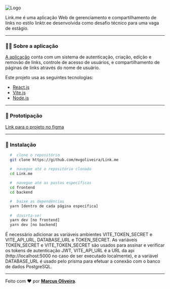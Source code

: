 ![Logo](https://user-images.githubusercontent.com/53785487/214283803-a2de9e5d-3a5b-462b-91ae-ce1ac7c624a9.png)

Link.me é uma aplicação Web de gerenciamento e compartilhamento de links no estilo linktr.ee desenvolvida como desafio técnico para uma vaga de estágio.

---

### :man_technologist: Sobre a aplicação

[A aplicação](https://link-me-sqr.netlify.app/) conta com um sistema de autenticação, criação, edição e removão de links, controle de acesso de usuários, e compartilhamento de páginas de links através do nome de usuário.

Este projeto usa as seguintes tecnologias:

- [React.js](https://reactjs.org)
- [Vite.js](https://vitejs.dev)
- [Node.js](https://nodejs.org/en/)

---

### 🎨 Prototipação
[Link para o projeto no figma](https://www.figma.com/file/chosjspfHPO20qYQBgIZrH/LINK.ME?node-id=0%3A1&t=bJUAjiDouA5f2iUN-1)

---

### 📁 Instalação

```bash
  #  clone o repositório
  git clone https://github.com/mvgoliveira/Link.me

  #  navegue até o repositório clonado
  cd Link.me
  
  #  navegue até as pastas específicas
  cd frontend
  cd backend

  #  baixe as dependências
  yarn [dentro de cada página específica]
 
  #  divirta-se!
  yarn dev [no frontend]
  yarn dev [no backend]
```

É necessário adicionar as variáveis ambientes VITE_TOKEN_SECRET e VITE_API_URL, DATABASE_URL e TOKEN_SECRET.
As variáveis TOKEN_SECRET e VITE_TOKEN_SECRET são usados para assinar e verificar os tokens de autenticação JWT, VITE_API_URL é a URL da api (http://localhost:5000 no caso de ser executado localmente), e a variável DATABASE_URL é usado pelo prisma para efetuar a conexão com o banco de dados PostgreSQL.

<hr>

Feito com :hearts: por **[Marcus Oliveira](https://www.linkedin.com/in/marcus-oliveira-3b92011a7/)**.
